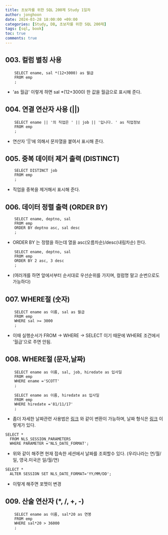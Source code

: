 ```yaml
---
title: 초보자를 위한 SQL 200제 Study 1일차
author: jonghoon
date: 2024-03-28 18:00:00 +09:00
categories: [Study, DB, 초보자를 위한 SQL 200제]
tags: [sql, book]
toc: true
comments: true
---
```

  
## 003. 컬럼 별칭 사용

```
    SELECT ename, sal *(12+3000) as 월급
    FROM emp
    ;
```
- 'as 월급' 이렇게 하면 sal *(12+3000) 한 값을 월급으로 표시해 준다.  
  

## 004. 연결 연산자 사용 (||)

```
    SELECT ename || '의 직업은 ' || job || '입니다. ' as 직업정보
    FROM emp
    ;
```
-  연산자 '\|\|'에 의해서 문자열을 붙여서 표시해 준다.  
  

## 005. 중복 데이터 제거 출력 (DISTINCT) 

```
    SELECT DISTINCT job
    FROM emp
    ;
```
- 직업을 중복을 제거해서 표시해 준다.  


## 006. 데이터 정렬 출력 (ORDER BY) 

```
    SELECT ename, deptno, sal
    FROM emp
    ORDER BY deptno asc, sal desc 
    ;
```
- ORDER BY 는 정렬을 하는데 열을 asc(오름차순)/desc(내림차순) 한다. 

```
    SELECT ename, deptno, sal
    FROM emp
    ORDER BY 2 asc, 3 desc 
    ;
```
 - (여러개를 하면 앞에서부터 순서대로 우선순위를 가지며, 컬럼명 말고 순번으로도 가능하다)  
  

## 007. WHERE절 (숫자) 

```
    SELECT ename as 이름, sal as 월급
    FROM emp
    WHERE sal >= 3000
    ;
```
- 이때 실행순서가 FROM -> WHERE -> SELECT 이기 때문에 WHERE 조건에서 '월급'으로 주면 안됨.  


## 008. WHERE절 (문자,날짜)

```
    SELECT ename as 이름, sal, job, hiredate as 입사일
    FROM emp
    WHERE ename ='SCOTT'
    ;
```
```
    SELECT ename as 이름, hiredate as 입사일
    FROM emp
    WHERE hiredate ='81/11/17'
    ;
```
- 좀더 자세한 날짜관련 사용법은 [링크](https://fillin.tistory.com/515) 와 같이 변환이 가능하며, 날짜 형식은 [링크](https://kr98gyeongim.tistory.com/100) 이렇게가 있다.

```
SELECT *
  FROM NLS_SESSION_PARAMETERS
  WHERE PARAMETER ='NLS_DATE_FORMAT'; 
```
- 위와 같이 해주면 현재 접속한 세션에서 날짜를 조회할수 있다.
    (우리나라는 연/월/일, 영국.미국은 일/월/연) 

```
SELECT *
  ALTER SESSION SET NLS_DATE_FORMAT='YY/MM/DD'; 
```
- 이렇게 해주면 포멧이 변경  

## 009. 산술 연산자 (*, /, +, -) 

```
    SELECT ename as 이름, sal*20 as 연봉
    FROM emp
    WHERE sal*20 > 36000
    ;
```
